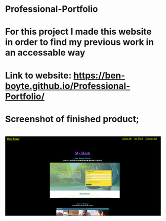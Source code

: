 # Professional-Portfolio

# For this project I made this website in order to find my previous work in an accessable way

# Link to website: https://ben-boyte.github.io/Professional-Portfolio/

# Screenshot of finished product;

# ![Screenshot](./assets/images/Screenshot.PNG "Screenshot")